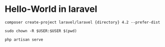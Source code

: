 # Hello-World in laravel

```
composer create-project laravel/laravel {directory} 4.2 --prefer-dist
```

```
sudo chown -R $USER:$USER $(pwd)
```

```
php artisan serve
```
